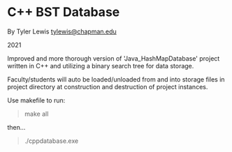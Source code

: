 # C++ BST Database

By Tyler Lewis
   tylewis@chapman.edu

   2021

Improved and more thorough version of 'Java_HashMapDatabase' project written in C++ and utilizing a binary search tree for data storage.

Faculty/students will auto be loaded/unloaded from and into storage files in project directory at construction and destruction of project instances.

Use makefile to run:
> make all

then...

> ./cppdatabase.exe
